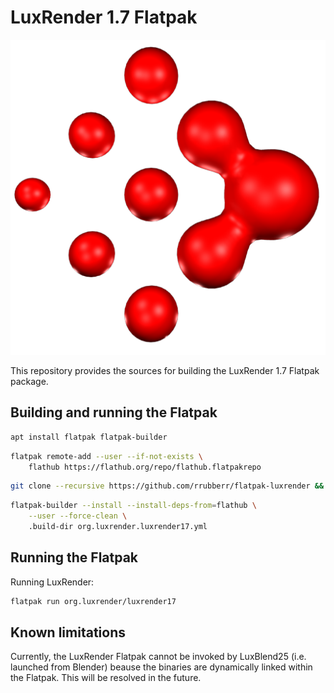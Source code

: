 # LuxRender 1.7 Flatpak

![LuxRender](org.luxrender.luxrender17.png)

This repository provides the sources for building the LuxRender 1.7 Flatpak package.


## Building and running the Flatpak

```sh
apt install flatpak flatpak-builder
```
```sh
flatpak remote-add --user --if-not-exists \
	flathub https://flathub.org/repo/flathub.flatpakrepo
```

```sh
git clone --recursive https://github.com/rrubberr/flatpak-luxrender && cd flatpak-luxrender
```

```sh
flatpak-builder --install --install-deps-from=flathub \
	--user --force-clean \
	.build-dir org.luxrender.luxrender17.yml
```


## Running the Flatpak

Running LuxRender:

```sh
flatpak run org.luxrender/luxrender17
```


## Known limitations

Currently, the LuxRender Flatpak cannot be invoked by LuxBlend25 (i.e. launched from Blender) beause the binaries are dynamically linked within the Flatpak. This will be resolved in the future.
